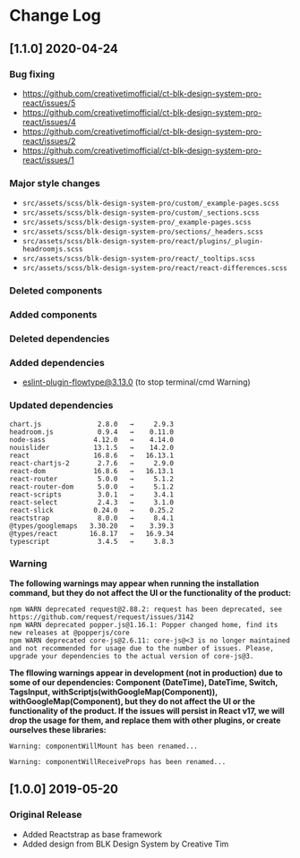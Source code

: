 # Change Log

## [1.1.0] 2020-04-24
### Bug fixing
- https://github.com/creativetimofficial/ct-blk-design-system-pro-react/issues/5
- https://github.com/creativetimofficial/ct-blk-design-system-pro-react/issues/4
- https://github.com/creativetimofficial/ct-blk-design-system-pro-react/issues/2
- https://github.com/creativetimofficial/ct-blk-design-system-pro-react/issues/1
### Major style changes
- `src/assets/scss/blk-design-system-pro/custom/_example-pages.scss`
- `src/assets/scss/blk-design-system-pro/custom/_sections.scss`
- `src/assets/scss/blk-design-system-pro/_example-pages.scss`
- `src/assets/scss/blk-design-system-pro/sections/_headers.scss`
- `src/assets/scss/blk-design-system-pro/react/plugins/_plugin-headroomjs.scss`
- `src/assets/scss/blk-design-system-pro/react/_tooltips.scss`
- `src/assets/scss/blk-design-system-pro/react/react-differences.scss`
### Deleted components
### Added components
### Deleted dependencies
### Added dependencies
+ eslint-plugin-flowtype@3.13.0 (to stop terminal/cmd Warning)
### Updated dependencies
```
chart.js              2.8.0   →     2.9.3
headroom.js           0.9.4   →    0.11.0
node-sass            4.12.0   →    4.14.0
nouislider           13.1.5   →    14.2.0
react                16.8.6   →   16.13.1
react-chartjs-2       2.7.6   →     2.9.0
react-dom            16.8.6   →   16.13.1
react-router          5.0.0   →     5.1.2
react-router-dom      5.0.0   →     5.1.2
react-scripts         3.0.1   →     3.4.1
react-select          2.4.3   →     3.1.0
react-slick          0.24.0   →    0.25.2
reactstrap            8.0.0   →     8.4.1
@types/googlemaps   3.30.20   →    3.39.3
@types/react        16.8.17   →   16.9.34
typescript            3.4.5   →     3.8.3
```
### Warning
**The following warnings may appear when running the installation command, but they do not affect the UI or the functionality of the product:**
```
npm WARN deprecated request@2.88.2: request has been deprecated, see https://github.com/request/request/issues/3142
npm WARN deprecated popper.js@1.16.1: Popper changed home, find its new releases at @popperjs/core
npm WARN deprecated core-js@2.6.11: core-js@<3 is no longer maintained and not recommended for usage due to the number of issues. Please, upgrade your dependencies to the actual version of core-js@3.
```
**The fllowing warnings appear in development (not in production) due to some of our dependencies: Component (DateTime), DateTime, Switch, TagsInput, withScriptjs(withGoogleMap(Component)), withGoogleMap(Component), but they do not affect the UI or the functionality of the product. If the issues will persist in React v17, we will drop the usage for them, and replace them with other plugins, or create ourselves these libraries:**
```
Warning: componentWillMount has been renamed...
```
```
Warning: componentWillReceiveProps has been renamed...
```

## [1.0.0] 2019-05-20
### Original Release
- Added Reactstrap as base framework
- Added design from BLK Design System by Creative Tim
